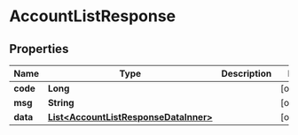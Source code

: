 

# AccountListResponse


## Properties

| Name | Type | Description | Notes |
|------------ | ------------- | ------------- | -------------|
|**code** | **Long** |  |  [optional] |
|**msg** | **String** |  |  [optional] |
|**data** | [**List&lt;AccountListResponseDataInner&gt;**](AccountListResponseDataInner.md) |  |  [optional] |




